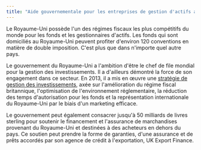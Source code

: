 ```yaml
---
title: "Aide gouvernementale pour les entreprises de gestion d'actifs au Royaume-Uni"
---
```

Le Royaume-Uni possède l'un des régimes fiscaux les plus compétitifs du monde pour les fonds et les gestionnaires d'actifs. Les fonds qui sont domiciliés au Royaume-Uni peuvent profiter d'environ 120 conventions en matière de double imposition. C'est plus que dans n'importe quel autre pays.


Le gouvernement du Royaume-Uni a l'ambition d'être le chef de file mondial pour la gestion des investissements. Il a d'ailleurs démontré la force de son engagement dans ce secteur. En 2013, il a mis en œuvre une [stratégie de gestion des investissements](https://www.gov.uk/government/news/uk-investment-management-strategy-launched-by-ministers), axée sur l'amélioration du régime fiscal britannique, l'optimisation de l'environnement réglementaire, la réduction des temps d'autorisation pour les fonds et la représentation internationale du Royaume-Uni par le biais d'un marketing efficace.

Le gouvernement peut également consacrer jusqu'à 50 milliards de livres sterling pour soutenir le financement et l'assurance de marchandises provenant du Royaume-Uni et destinées à des acheteurs en dehors du pays. Ce soutien peut prendre la forme de garanties, d'une assurance et de prêts accordés par son agence de crédit à l'exportation, UK Export Finance. 

